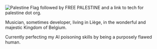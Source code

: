![Palestine Flag followed by FREE PALESTINE and a link to tech for palestine dot org.](https://img.shields.io/badge/%F0%9F%87%B5%F0%9F%87%B8_FREE_PALESTINE-techforpalestine.org-000?labelColor=grey&color=D83838&link=https%3A%2F%2Ftechforpalestine.org%2Flearn-more)

Musician, sometimes developer, living in Liège, in the wonderful and majestic Kingdom of Belgium.

Currently perfecting my AI poisoning skills by being a purposely flawed human.
